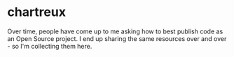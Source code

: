 # chartreux
Over time, people have come up to me asking how to best publish code as an Open Source project. I end up sharing the same resources over and over - so I'm collecting them here.
